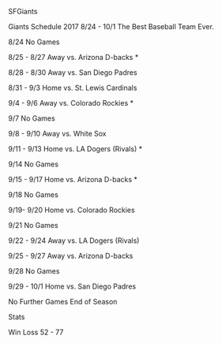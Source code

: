 SFGiants


Giants Schedule 2017 8/24 - 10/1
The Best Baseball Team Ever.

8/24
No Games

8/25 - 8/27 Away
vs. Arizona D-backs *

8/28 - 8/30 Away
vs. San Diego Padres

8/31 - 9/3 Home
vs. St. Lewis Cardinals

9/4 - 9/6 Away
vs. Colorado Rockies *

9/7
No Games

9/8 - 9/10 Away
vs. White Sox

9/11 - 9/13 Home
vs. LA Dogers (Rivals) *

9/14
No Games

9/15 - 9/17 Home
vs. Arizona D-backs *

9/18
No Games

9/19- 9/20 Home
vs. Colorado Rockies

9/21
No Games

9/22 - 9/24 Away
vs. LA Dogers (Rivals)

9/25 - 9/27 Away
vs. Arizona D-backs

9/28
No Games

9/29 - 10/1 Home
vs. San Diego Padres

No Further Games End of Season

Stats

Win  Loss
52 - 77